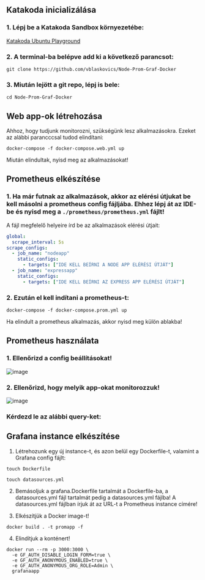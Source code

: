 ## Katakoda inicializálása

### 1. Lépj be a Katakoda Sandbox környezetébe:

[Katakoda Ubuntu Playground](https://www.katacoda.com/courses/ubuntu/playground)

### 2. A terminal-ba belépve add ki a következő parancsot:

```
git clone https://github.com/vblaskovics/Node-Prom-Graf-Docker
```

### 3. Miután lejött a git repo, lépj is bele:

```
cd Node-Prom-Graf-Docker
```

## Web app-ok létrehozása

Ahhoz, hogy tudjunk monitorozni, szükségünk lesz alkalmazásokra. Ezeket az alábbi parancccsal tudod elindítani:

```
docker-compose -f docker-compose.web.yml up
```

Miután elindultak, nyisd meg az alkalmazásokat!

## Prometheus elkészítése

### 1. Ha már futnak az alkalmazások, akkor az elérési útjukat be kell másolni a prometheus config fájljába. Ehhez lépj át az IDE-be és nyisd meg a `./prometheus/prometheus.yml` fájlt!

A fájl megfelelő helyeire írd be az alkalmazások elérési útjait:
```yml
global:
  scrape_interval: 5s
scrape_configs:
  - job_name: "nodeapp"
    static_configs:
      - targets: ["IDE KELL BEÍRNI A NODE APP ELÉRÉSI ÚTJÁT"]
  - job_name: "expressapp"
    static_configs:
      - targets: ["IDE KELL BEÍRNI AZ EXPRESS APP ELÉRÉSI ÚTJÁT"]
```

### 2. Ezután el kell indítani a prometheus-t:
```
docker-compose -f docker-compose.prom.yml up
```
Ha elindult a prometheus alkalmazás, akkor nyisd meg külön ablakba!

## Prometheus használata 

### 1. Ellenőrizd a config beállításokat!
![image](https://user-images.githubusercontent.com/1146283/142297582-13098e64-f191-416a-a8af-20c8b1ac5531.png)

### 2. Ellenőrizd, hogy melyik app-okat monitorozzuk!
![image](https://user-images.githubusercontent.com/1146283/142297654-6c460a17-d46f-49f6-9da2-88fab196bb77.png)

### Kérdezd le az alábbi query-ket:




## Grafana instance elkészítése

1. Létrehozunk egy új instance-t, és azon belül egy Dockerfile-t, valamint a Grafana config fájlt:

```
touch Dockerfile
```

```
touch datasources.yml
```

2. Bemásoljuk a grafana.Dockerfile tartalmát a Dockerfile-ba, a datasources.yml fájl tartalmát pedig a datasources.yml fájlba! A datasources.yml fájlban írjuk át az URL-t a Prometheus instance címére!

3. Elkészítjük a Docker image-t!

```
docker build . -t promapp -f 
```

4. Elindítjuk a konténert!

```
docker run --rm -p 3000:3000 \
  -e GF_AUTH_DISABLE_LOGIN_FORM=true \
  -e GF_AUTH_ANONYMOUS_ENABLED=true \
  -e GF_AUTH_ANONYMOUS_ORG_ROLE=Admin \
  grafanaapp
```

